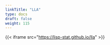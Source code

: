 ```yaml
---
linkTitle: "LLA"
type: docs
draft: false
weight: 115
---
```


{{< iframe src="https://lisp-stat.github.io/lla" >}}
